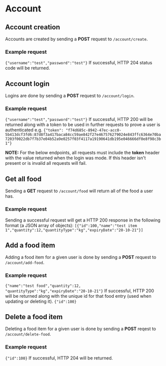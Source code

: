 # Account

## Account creation
Accounts are created by sending a **POST** request to `/account/create`.

### Example request
`{"username":"test","password":"test"}`
If successful, HTTP 204 status code will be returned.

## Account login
Logins are done by sending a **POST** request to `/account/login`.

### Example request
`{"username":"test","password":"test"}`
If successful, HTTP 200 will be returned along with a token to be used in further requests to prove a user is authenticated e.g.
`{"token": "f74d685c-8942-47ec-acc0-5b413dcf3fd6:87d8f3a417baca84cc59ae842f27e467576279024e843ffc6364e70ba7203f0022db7f7b37e04b52a9e0257f03f4117a19190641db195e046666df0e8f98c3b1"}`

**NOTE:** For the below endpoints, all requests must include the **token** header with the value returned when the login was mode. If this header isn't present or is invalid all requests will fail.

## Get all food
Sending a **GET** request to `/account/food` will return all of the food a user has.

### Example request
Sending a successful request will get a HTTP 200 response in the following format (a JSON array of objects):
`[{"id":100,"name":"test item 1","quantity":12,"quantityType":"kg","expiryDate":"20-10-21"}]`

## Add a food item
Adding a food item for a given user is done by sending a **POST** request to `/account/add-food`.

### Example request
`{"name":"test food","quantity":12, "quantityType":"kg","expiryDate":"20-10-21"}`
If successful, HTTP 200 will be returned along with the unique id for that food entry (used when updating or deleting it).
`{"id":100}`

## Delete a food item
Deleting a food item for a given user is done by sending a **POST** reqest to `/account/delete-food`.

### Example request
`{"id":100}`
If successful, HTTP 204 will be returned.